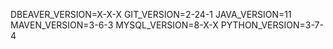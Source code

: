 DBEAVER_VERSION=X-X-X
GIT_VERSION=2-24-1
JAVA_VERSION=11
MAVEN_VERSION=3-6-3
MYSQL_VERSION=8-X-X
PYTHON_VERSION=3-7-4
